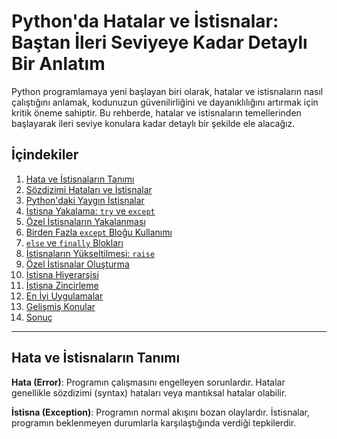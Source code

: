 # Python'da Hatalar ve İstisnalar: Baştan İleri Seviyeye Kadar Detaylı Bir Anlatım

Python programlamaya yeni başlayan biri olarak, hatalar ve istisnaların nasıl çalıştığını anlamak, kodunuzun güvenilirliğini ve dayanıklılığını artırmak için kritik öneme sahiptir. Bu rehberde, hatalar ve istisnaların temellerinden başlayarak ileri seviye konulara kadar detaylı bir şekilde ele alacağız.

## İçindekiler

1. [Hata ve İstisnaların Tanımı](#hata-ve-istisnaların-tanımı)
2. [Sözdizimi Hataları ve İstisnalar](#sözdizimi-hataları-ve-istisnalar)
3. [Python'daki Yaygın İstisnalar](#pythondaki-yaygın-istisnalar)
4. [İstisna Yakalama: `try` ve `except`](#istisna-yakalama-try-ve-except)
5. [Özel İstisnaların Yakalanması](#özel-istisnaların-yakalanması)
6. [Birden Fazla `except` Bloğu Kullanımı](#birden-fazla-except-bloğu-kullanımı)
7. [`else` ve `finally` Blokları](#else-ve-finally-blokları)
8. [İstisnaların Yükseltilmesi: `raise`](#istisnaların-yükseltilmesi-raise)
9. [Özel İstisnalar Oluşturma](#özel-istisnalar-oluşturma)
10. [İstisna Hiyerarşisi](#istisna-hiyerarşisi)
11. [İstisna Zincirleme](#istisna-zincirleme)
12. [En İyi Uygulamalar](#en-iyi-uygulamalar)
13. [Gelişmiş Konular](#gelişmiş-konular)
14. [Sonuç](#sonuç)

---

## Hata ve İstisnaların Tanımı

**Hata (Error)**: Programın çalışmasını engelleyen sorunlardır. Hatalar genellikle sözdizimi (syntax) hataları veya mantıksal hatalar olabilir.

**İstisna (Exception)**: Programın normal akışını bozan olaylardır. İstisnalar, programın beklenmeyen durumlarla karşılaştığında verdiği tepkilerdir.
